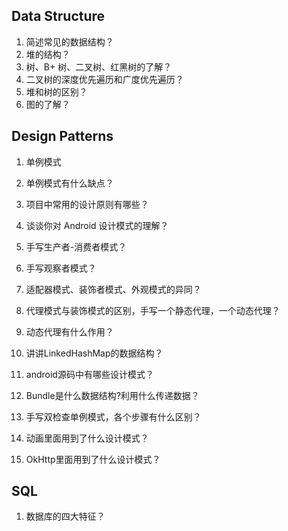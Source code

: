 ## Data Structure

1. 简述常见的数据结构？
2. 堆的结构？
3. 树、B+ 树、二叉树、红黑树的了解？
4. 二叉树的深度优先遍历和广度优先遍历？
5. 堆和树的区别？
6. 图的了解？



## Design Patterns

1. 单例模式

2. 单例模式有什么缺点？
3. 项目中常用的设计原则有哪些？

4. 谈谈你对 Android 设计模式的理解？

5. 手写生产者-消费者模式？
6. 手写观察者模式？
7. 适配器模式、装饰者模式、外观模式的异同？
8. 代理模式与装饰模式的区别，手写一个静态代理，一个动态代理？
9. 动态代理有什么作用？
10. 讲讲LinkedHashMap的数据结构？
11. android源码中有哪些设计模式？
12. Bundle是什么数据结构?利用什么传递数据？
13. 手写双检查单例模式，各个步骤有什么区别？
14. 动画里面用到了什么设计模式？
15. OkHttp里面用到了什么设计模式？



## SQL

1. 数据库的四大特征？